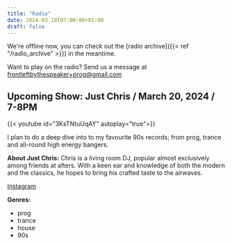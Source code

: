 ```yaml
---
title: "Radio"
date: 2024-03-18T07:00:00+01:00
draft: false
---
```

We're offline now, you can check out the [radio archive]({{< ref "/radio_archive" >}}) in the meantime.

Want to play on the radio? Send us a message at <frontleftbythespeaker+prog@gmail.com>


## Upcoming Show: Just Chris / March 20, 2024 / 7-8PM
{{< youtube id="3KsTNtuUqAY" autoplay="true">}}

I plan to do a deep dive into to my favourite 90s records; from prog, trance and all-round high energy bangers.

**About Just Chris:**
Chris is a living room DJ, popular almost exclusively among friends at afters. With a keen ear and knowledge of both the modern and the classics, he hopes to bring his crafted taste to the airwaves. 

[Instagram](https://www.instagram.com/women.at.work_/)

**Genres:**
- prog
- trance
- house
- 90s

